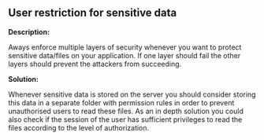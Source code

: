 
User restriction for sensitive data
-------

**Description:**

Aways enforce multiple layers of security whenever you want to protect sensitive data/files on your application. If one layer should fail the other layers should prevent the attackers from succeeding.


**Solution:**

Whenever sensitive data is stored on the server you should consider storing this data in a separate folder with permission rules in order to prevent unauthorised users to read these files. As an in depth solution you could also check if the session of the user has sufficient privileges to read the files according to the level of authorization.

	
